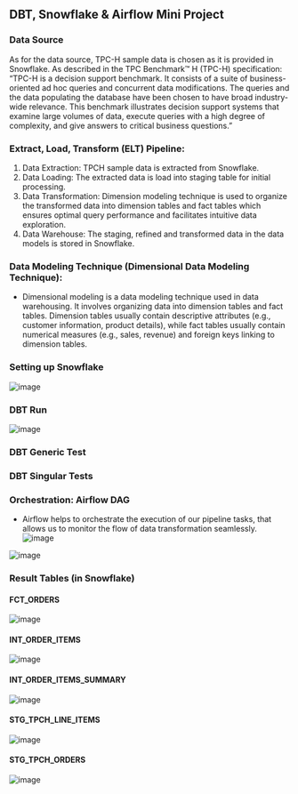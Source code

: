 ## DBT, Snowflake & Airflow Mini Project

### Data Source
As for the data source, TPC-H sample data is chosen as it is provided in Snowflake. 
As described in the TPC Benchmark™ H (TPC-H) specification:
“TPC-H is a decision support benchmark. It consists of a suite of business-oriented ad hoc queries and concurrent data modifications. The queries and the data populating the database have been chosen to have broad industry-wide relevance. This benchmark illustrates decision support systems that examine large volumes of data, execute queries with a high degree of complexity, and give answers to critical business questions.”

### Extract, Load, Transform (ELT) Pipeline:
1. Data Extraction: TPCH sample data is extracted from Snowflake.
2. Data Loading: The extracted data is load into staging table for initial processing.
3. Data Transformation: Dimension modeling technique is used to organize the transformed data into dimension tables and fact tables which ensures optimal query performance and facilitates intuitive data exploration.
4. Data Warehouse: The staging, refined and transformed data in the data models is stored in Snowflake.

### Data Modeling Technique (Dimensional Data Modeling Technique):
- Dimensional modeling is a data modeling technique used in data warehousing. It involves organizing data into dimension tables and fact tables. Dimension tables usually contain descriptive attributes (e.g., customer information, product details), while fact tables usually contain numerical measures (e.g., sales, revenue) and foreign keys linking to dimension tables.

### Setting up Snowflake
![image](https://github.com/AdamChan-ML/dbt-snowflake/assets/78518992/2df14852-046a-4ffc-9297-385e8ee2e96b)

### DBT Run
![image](https://github.com/AdamChan-ML/dbt-snowflake/assets/78518992/10c6e34d-1c43-41ea-b007-3e1b021ff79c)

### DBT Generic Test


### DBT Singular Tests


### Orchestration: Airflow DAG
- Airflow helps to orchestrate the execution of our pipeline tasks, that allows us to monitor the flow of data transformation seamlessly.
![image](https://github.com/AdamChan-ML/dbt-snowflake/assets/78518992/1f22f8a3-6032-4979-8ff7-8a0dd41a0bf0)

![image](https://github.com/AdamChan-ML/dbt-snowflake/assets/78518992/7b15770d-5216-4c94-86cf-482b04f44bd5)


### Result Tables (in Snowflake)
#### FCT_ORDERS
![image](https://github.com/AdamChan-ML/dbt-snowflake/assets/78518992/6bd53b20-e3f4-4afc-aa6f-efcd52b71d91)

#### INT_ORDER_ITEMS
![image](https://github.com/AdamChan-ML/dbt-snowflake/assets/78518992/f562a115-890e-494f-9b6b-34418df3dd2b)

#### INT_ORDER_ITEMS_SUMMARY
![image](https://github.com/AdamChan-ML/dbt-snowflake/assets/78518992/59bc29c2-699c-403d-bcec-61b8e4577fa0)

#### STG_TPCH_LINE_ITEMS
![image](https://github.com/AdamChan-ML/dbt-snowflake/assets/78518992/ed56d7e1-4667-4e21-88c7-87b1a181e691)

#### STG_TPCH_ORDERS
![image](https://github.com/AdamChan-ML/dbt-snowflake/assets/78518992/ac34d0cf-64a6-47af-ad37-dc1a06845bd7)

